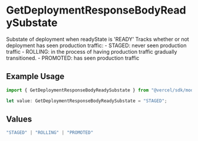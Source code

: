 # GetDeploymentResponseBodyReadySubstate

Substate of deployment when readyState is 'READY' Tracks whether or not deployment has seen production traffic: - STAGED: never seen production traffic - ROLLING: in the process of having production traffic gradually transitioned. - PROMOTED: has seen production traffic

## Example Usage

```typescript
import { GetDeploymentResponseBodyReadySubstate } from "@vercel/sdk/models/getdeploymentop.js";

let value: GetDeploymentResponseBodyReadySubstate = "STAGED";
```

## Values

```typescript
"STAGED" | "ROLLING" | "PROMOTED"
```